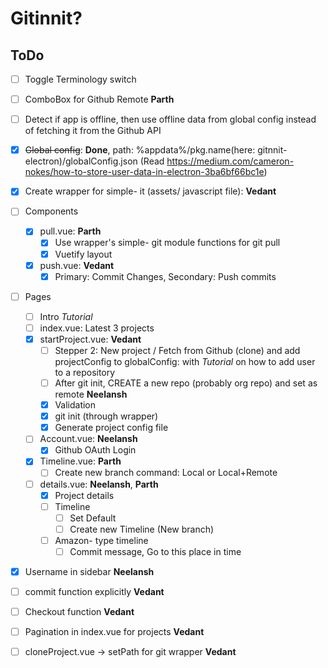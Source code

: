# Gitinnit?

## ToDo

- [ ] Toggle Terminology switch
- [ ] ComboBox for Github Remote **Parth**
- [ ] Detect if app is offline, then use offline data from global config instead of fetching it from the Github API
- [x] ~~Global config~~: **Done**, path: %appdata%/pkg.name(here: gitnnit-electron)/globalConfig.json (Read https://medium.com/cameron-nokes/how-to-store-user-data-in-electron-3ba6bf66bc1e)

- [x] Create wrapper for simple- it (assets/ javascript file): **Vedant**
- [ ] Components
  - [x] pull.vue: **Parth**
    - [x] Use wrapper's simple- git module functions for git pull
    - [x] Vuetify layout
  - [x] push.vue: **Vedant**
    - [x] Primary: Commit Changes, Secondary: Push commits
- [ ] Pages

  - [ ] Intro _Tutorial_
  - [ ] index.vue: Latest 3 projects
  - [x] startProject.vue: **Vedant**
    - [ ] Stepper 2: New project / Fetch from Github (clone) and add projectConfig to globalConfig: with _Tutorial_ on how to add user to a repository
    - [ ] After git init, CREATE a new repo (probably org repo) and set as remote **Neelansh**
    - [x] Validation
    - [x] git init (through wrapper)
    - [x] Generate project config file
  - [ ] Account.vue: **Neelansh**
    - [x] Github OAuth Login
  - [x] Timeline.vue: **Parth**
    - [ ] Create new branch command: Local or Local+Remote
  - [ ] details.vue: **Neelansh**, **Parth**
    - [x] Project details
    - [ ] Timeline
      - [ ] Set Default
      - [ ] Create new Timeline (New branch)
    - [ ] Amazon- type timeline
      - [ ] Commit message, Go to this place in time

- [x] Username in sidebar **Neelansh**
- [ ] commit function explicitly **Vedant**
- [ ] Checkout function **Vedant**
- [ ] Pagination in index.vue for projects **Vedant**
- [ ] cloneProject.vue -> setPath for git wrapper **Vedant**
